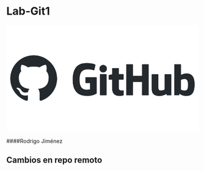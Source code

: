 # Lab-Git1
![Github logo](/Images/github-logo-vector.png)

####Rodrigo Jiménez
## Cambios en repo remoto 

